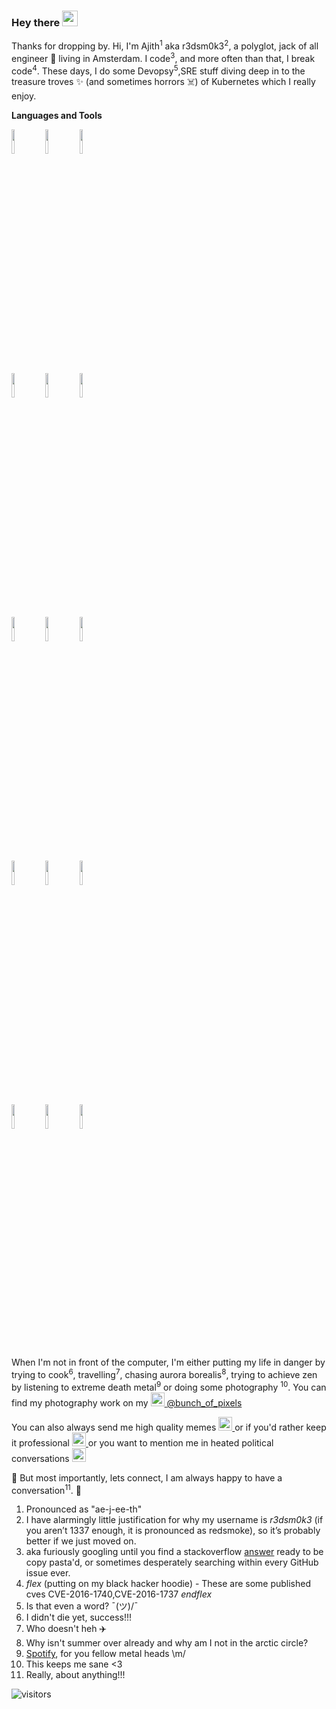 ### Hey there <img src="https://media.giphy.com/media/hvRJCLFzcasrR4ia7z/giphy.gif" width="25px">





Thanks for dropping by. Hi, I'm Ajith<sup>1</sup> aka r3dsm0k3<sup>2</sup>, a polyglot, jack of all engineer 🚀  living in Amsterdam. I code<sup>3</sup>, and more often than that, I break code<sup>4</sup>. These days, I do some Devopsy<sup>5</sup>,SRE stuff diving deep in to the treasure troves ✨ (and sometimes horrors ☠️) of Kubernetes which I really enjoy. 

**Languages and Tools**

<p>

  <code><img width="10%" src="https://www.vectorlogo.zone/logos/golang/golang-horizontal.svg"></code>
  <code><img width="10%" src="https://www.vectorlogo.zone/logos/typescriptlang/typescriptlang-official.svg"></code>
  <code><img width="10%" src="https://www.vectorlogo.zone/logos/python/python-official.svg"></code>
    <br />
  <code><img width="10%" src="https://www.vectorlogo.zone/logos/nodejs/nodejs-horizontal.svg"></code>
  <code><img width="10%" src="https://www.vectorlogo.zone/logos/swift/swift-official.svg"></code>
  <code><img width="10%" src="https://www.vectorlogo.zone/logos/gnu_bash/gnu_bash-ar21.svg"></code>
  <br />
  <code><img width="10%" src="https://www.vectorlogo.zone/logos/kubernetes/kubernetes-ar21.svg"></code>
  <code><img width="10%" src="https://www.vectorlogo.zone/logos/docker/docker-ar21.svg"></code>
  <code><img width="10%" src="https://www.vectorlogo.zone/logos/containerdio/containerdio-ar21.svg"></code>
  <br />
  <code><img width="10%" src="https://www.vectorlogo.zone/logos/terraformio/terraformio-ar21.svg"></code>
  <code><img width="10%" src="https://www.vectorlogo.zone/logos/ansible/ansible-ar21.svg"></code>
  <code><img width="10%" src="https://www.vectorlogo.zone/logos/chefio/chefio-ar21.svg"></code>
 <br/>
 <code><img width="10%" src="https://www.vectorlogo.zone/logos/amazon_aws/amazon_aws-ar21.svg"></code>
 <code><img width="10%" src="https://www.vectorlogo.zone/logos/google_cloud/google_cloud-ar21.svg"></code>
 <code><img width="10%" src="https://www.vectorlogo.zone/logos/microsoft_azure/microsoft_azure-ar21.svg"></code>
 
</p>


When I'm not in front of the computer, I'm either putting my life in danger by trying to cook<sup>6</sup>, travelling<sup>7</sup>, chasing aurora borealis<sup>8</sup>, trying to achieve zen by listening to extreme death metal<sup>9</sup> or doing some photography <sup>10</sup>. You can find my photography work on my <a href="https://www.instagram.com/bunch_of_pixels">
  <img  alt="Ajith's Instagram" width="22px" src="https://cdn.jsdelivr.net/npm/simple-icons@v3/icons/instagram.svg" />
</a> [@bunch_of_pixels](https://www.instagram.com/bunch_of_pixels)  



You can also always send me high quality memes <a href="https://t.me/r3dsm0k3">
  <img  alt="r3dsm0k3's Telegram" width="22px" src="https://cdn.jsdelivr.net/npm/simple-icons@v3/icons/telegram.svg" />
</a>
or if you'd rather keep it professional <a href="https://www.linkedin.com/in/ajith-chandran/">
  <img  alt="Ajith's linkdein" width="22px" src="https://cdn.jsdelivr.net/npm/simple-icons@v3/icons/linkedin.svg" />
</a> or you want to mention me in heated political conversations <a href="https://twitter.com/r3dsm0k3">
  <img  alt="Ajith's Twitter | Twitter" width="22px" src="https://cdn.jsdelivr.net/npm/simple-icons@v3/icons/twitter.svg" />
</a>
<br/>

💬 But most importantly, lets connect, I am always happy to have a conversation<sup>11</sup>. 🤙


1. Pronounced as "ae-j-ee-th"
2. I have alarmingly little justification for why my username is *r3dsm0k3* (if you aren’t 1337 enough, it is pronounced as redsmoke), so it’s probably better if we just moved on. 
3. aka furiously googling until you find a stackoverflow [answer](https://xkcd.com/979/) ready to be copy pasta'd, or sometimes desperately searching within every GitHub issue ever.
4. _flex_ (putting on my black hacker hoodie) - These are some published cves CVE-2016-1740,CVE-2016-1737 _endflex_
5. Is that even a word? ¯\(ツ)/¯
6. I didn't die yet, success!!!
7. Who doesn't heh ✈️
8. Why isn't summer over already and why am I not in the arctic circle?
9. [Spotify](https://open.spotify.com/user/9mdcujkd3w61dn77juag50iw3?si=CRheIP3YRIWO-RDVkKyLQQ), for you fellow metal heads \m/
10. This keeps me sane <3
11. Really, about anything!!!

![visitors](https://visitor-badge.glitch.me/badge?page_id=r3dsm0k3.r3dsm0k3)
